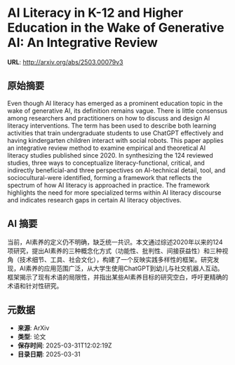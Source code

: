 # AI Literacy in K-12 and Higher Education in the Wake of Generative AI: An Integrative Review

**URL**: http://arxiv.org/abs/2503.00079v3

## 原始摘要

Even though AI literacy has emerged as a prominent education topic in the
wake of generative AI, its definition remains vague. There is little consensus
among researchers and practitioners on how to discuss and design AI literacy
interventions. The term has been used to describe both learning activities that
train undergraduate students to use ChatGPT effectively and having kindergarten
children interact with social robots. This paper applies an integrative review
method to examine empirical and theoretical AI literacy studies published since
2020. In synthesizing the 124 reviewed studies, three ways to conceptualize
literacy-functional, critical, and indirectly beneficial-and three perspectives
on AI-technical detail, tool, and sociocultural-were identified, forming a
framework that reflects the spectrum of how AI literacy is approached in
practice. The framework highlights the need for more specialized terms within
AI literacy discourse and indicates research gaps in certain AI literacy
objectives.


## AI 摘要

当前，AI素养的定义仍不明确，缺乏统一共识。本文通过综述2020年以来的124项研究，提出AI素养的三种概念化方式（功能性、批判性、间接获益性）和三种视角（技术细节、工具、社会文化），构建了一个反映实践多样性的框架。研究发现，AI素养的应用范围广泛，从大学生使用ChatGPT到幼儿与社交机器人互动。框架揭示了现有术语的局限性，并指出某些AI素养目标的研究空白，呼吁更精确的术语和针对性研究。

## 元数据

- **来源**: ArXiv
- **类型**: 论文
- **保存时间**: 2025-03-31T12:02:19Z
- **目录日期**: 2025-03-31
